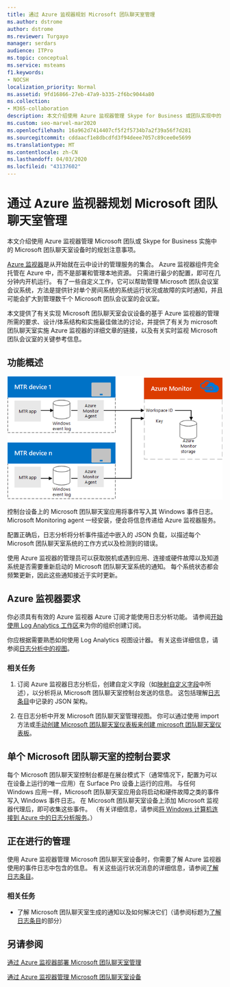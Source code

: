 ```yaml
---
title: 通过 Azure 监视器规划 Microsoft 团队聊天室管理
ms.author: dstrome
author: dstrome
ms.reviewer: Turgayo
manager: serdars
audience: ITPro
ms.topic: conceptual
ms.service: msteams
f1.keywords:
- NOCSH
localization_priority: Normal
ms.assetid: 9fd16866-27eb-47a9-b335-2f6bc9044a80
ms.collection:
- M365-collaboration
description: 本文介绍使用 Azure 监视器管理 Skype for Business 或团队实现中的 Microsoft 团队聊天室设备时的规划注意事项。
ms.custom: seo-marvel-mar2020
ms.openlocfilehash: 16a962d7414407cf5f2f5734b7a2f39a56f7d281
ms.sourcegitcommit: cddaacf1e8dbcdfd3f94deee7057c89cee0e5699
ms.translationtype: MT
ms.contentlocale: zh-CN
ms.lasthandoff: 04/03/2020
ms.locfileid: "43137602"
---
```

# <a name="plan-microsoft-teams-rooms-management-with-azure-monitor"></a>通过 Azure 监视器规划 Microsoft 团队聊天室管理
 
 本文介绍使用 Azure 监视器管理 Microsoft 团队或 Skype for Business 实施中的 Microsoft 团队聊天室设备时的规划注意事项。
  
[Azure 监视器](https://docs.microsoft.com/azure/azure-monitor/overview)是从开始就在云中设计的管理服务的集合。 Azure 监视器组件完全托管在 Azure 中，而不是部署和管理本地资源。 只需进行最少的配置，即可在几分钟内开机运行。 有了一些自定义工作，它可以帮助管理 Microsoft 团队会议室会议系统，方法是提供针对单个房间系统的系统运行状况或故障的实时通知，并且可能会扩大到管理数千个 Microsoft 团队会议室的会议室。
  
本文提供了有关实现 Microsoft 团队聊天室会议设备的基于 Azure 监视器的管理所需的要求、设计/体系结构和实施最佳做法的讨论，并提供了有关为 microsoft 团队聊天室实施 Azure 监视器的详细文章的链接，以及有关实时监视 Microsoft 团队会议室的关键参考信息。 
  
## <a name="functional-overview"></a>功能概述

![使用 Azure 监视器的 Microsoft 团队聊天室管理图](../media/3f2ae1b8-61ea-4cd6-afb4-4bd75ccc746a.png)
  
控制台设备上的 Microsoft 团队聊天室应用将事件写入其 Windows 事件日志。 Microsoft Monitoring agent 一经安装，便会将信息传递给 Azure 监视器服务。 
  
配置正确后，日志分析将分析事件描述中嵌入的 JSON 负载，以描述每个 Microsoft 团队聊天室系统的工作方式以及检测到的错误。 
  
使用 Azure 监视器的管理员可以获取脱机或遇到应用、连接或硬件故障以及知道系统是否需要重新启动的 Microsoft 团队聊天室系统的通知。 每个系统状态都会频繁更新，因此这些通知接近于实时更新。
  
## <a name="azure-monitor-requirements"></a>Azure 监视器要求

你必须具有有效的 Azure 监视器 Azure 订阅才能使用日志分析功能。 请参阅[开始使用 Log Analytics 工作区](https://docs.microsoft.com/azure/azure-monitor/learn/quick-create-workspace)来为你的组织创建订阅。
  
你应根据需要熟悉如何使用 Log Analytics 视图设计器。 有关这些详细信息，请参阅[日志分析中的视图](https://docs.microsoft.com/azure/azure-monitor/platform/view-designer)。
  
### <a name="related-tasks"></a>相关任务

1. 订阅 Azure 监视器日志分析后，创建自定义字段（如[映射自定义字段](azure-monitor-deploy.md#Custom_fields)中所述），以分析将从 Microsoft 团队聊天室控制台发送的信息。 这包括理解[日志条目](azure-monitor-manage.md#understand-the-log-entries)中记录的 JSON 架构。
    
2. 在日志分析中开发 Microsoft 团队聊天室管理视图。 你可以通过使用 import 方法或[手动创建 Microsoft 团队聊天室仪表板](azure-monitor-deploy.md#create-a-microsoft-teams-rooms-dashboard-manually)[来创建 microsoft 团队聊天室仪表板](azure-monitor-deploy.md#create-a-microsoft-teams-rooms-dashboard-by-using-the-import-method)。
    
## <a name="individual-microsoft-teams-rooms-console-requirements"></a>单个 Microsoft 团队聊天室的控制台要求

每个 Microsoft 团队聊天室控制台都是在展台模式下（通常情况下，配置为可以在设备上运行的唯一应用）在 Surface Pro 设备上运行的应用。 与任何 Windows 应用一样，Microsoft 团队聊天室应用会将启动和硬件故障之类的事件写入 Windows 事件日志。 在 Microsoft 团队聊天室设备上添加 Microsoft 监视器代理后，即可收集这些事件。 （有关详细信息，请参阅[将 Windows 计算机连接到 Azure 中的日志分析服务](https://docs.microsoft.com/azure/azure-monitor/platform/agent-windows)。）
  
## <a name="ongoing-management"></a>正在进行的管理

使用 Azure 监视器管理 Microsoft 团队聊天室设备时，你需要了解 Azure 监视器使用的事件日志中包含的信息。 有关这些运行状况消息的详细信息，请参阅[了解日志条目](azure-monitor-manage.md#understand-the-log-entries)。
  
### <a name="related-tasks"></a>相关任务

- 了解 Microsoft 团队聊天室生成的通知以及如何解决它们（请参阅标题为[了解日志条目](azure-monitor-manage.md#understand-the-log-entries)的部分）
    
## <a name="see-also"></a>另请参阅

[通过 Azure 监视器部署 Microsoft 团队聊天室管理](azure-monitor-deploy.md)
  
[通过 Azure 监视器管理 Microsoft 团队聊天室设备](azure-monitor-manage.md)
